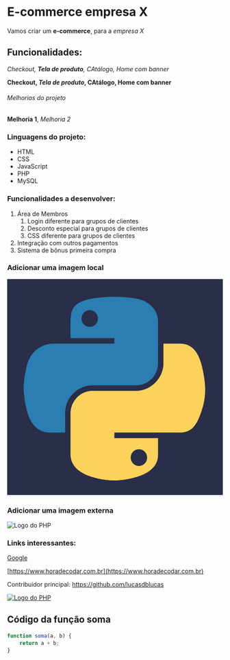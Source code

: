 # E-commerce empresa X

Vamos criar um **e-commerce**, para a *empresa X*

## Funcionalidades:

_Checkout, **Tela de produto**, CAtálogo, Home com banner_

**Checkout, _Tela de produto_, CAtálogo, Home com banner**

###### Melhorias do projeto

__Melhoria 1__, _Melhoria 2_

### Linguagens do projeto:

* HTML
* CSS
* JavaScript
* PHP
* MySQL

### Funcionalidades a desenvolver:

1. Área de Membros
    1. Login diferente para grupos de clientes
    2. Desconto especial para grupos de clientes
    3. CSS diferente para grupos de clientes
2. Integração com outros pagamentos
3. Sistema de bônus primeira compra

### Adicionar uma imagem local

![Logo do python](img/python.jpg)

### Adicionar uma imagem externa

![Logo do PHP](https://upload.wikimedia.org/wikipedia/commons/thumb/2/27/PHP-logo.svg/1920px-PHP-logo.svg.png)

### Links interessantes:

[Google](https://www.google.com)

[https://www.horadecodar.com.br](https://www.horadecodar.com.br)

Contribuidor principal: https://github.com/lucasdblucas

[![Logo do PHP](https://upload.wikimedia.org/wikipedia/commons/thumb/2/27/PHP-logo.svg/1920px-PHP-logo.svg.png)](https://github.com/lucasdblucas)

## Código da função soma

```javascript
function soma(a, b) {
    return a + b;
}
```